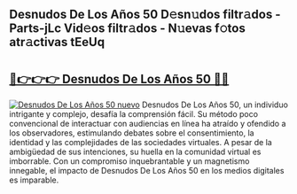 ## Desnudos De Los Años 50 D𝚎sn𝚞dos filtr𝚊dos - Parts-jLc Vid𝚎os filtr𝚊dos - N𝚞evas f𝚘tos atr𝚊ctivas tEeUq

# <h2><a href="http://mb7nan.tromn.icu/?c=Desnudos+De+Los+A%c3%b1os+50">🔗👉👉👉 Desnudos De Los Años 50 🔗🔗</a></h2>

[![Desnudos De Los Años 50 nuevo](https://i.imgur.com/pEAQMta.gif)](http://mb7nan.tromn.icu/?c=Desnudos+De+Los+A%c3%b1os+50)
Desnudos De Los Años 50, un individuo intrigante y complejo, desafía la comprensión fácil. Su método poco convencional de interactuar con audiencias en línea ha atraído y ofendido a los observadores, estimulando debates sobre el consentimiento, la identidad y las complejidades de las sociedades virtuales. A pesar de la ambigüedad de sus intenciones, su huella en la comunidad virtual es imborrable. Con un compromiso inquebrantable y un magnetismo innegable, el impacto de Desnudos De Los Años 50 en los medios digitales es imparable.
